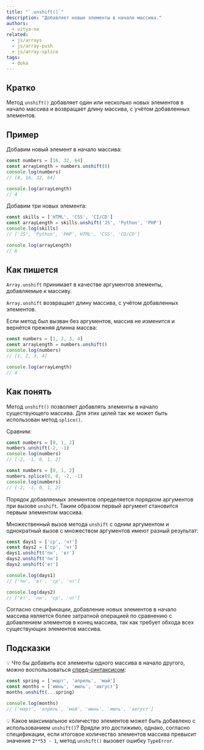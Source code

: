 ```yaml
---
title: "`.unshift()`"
description: "Добавляет новые элементы в начало массива."
authors:
  - vitya-ne
related:
  - js/arrays
  - js/array-push
  - js/array-splice
tags:
  - doka
---
```


## Кратко

Метод `unshift()` добавляет один или несколько новых элементов в начало массива и возвращает длину массива, с учётом добавленных элементов.

## Пример

Добавим новый элемент в начало массива:

```js
const numbers = [16, 32, 64]
const arrayLength = numbers.unshift(8)
console.log(numbers)
// [8, 16, 32, 64]

console.log(arrayLength)
// 4
```

Добавим три новых элемента:

```js
const skills = ['HTML', 'CSS', 'CI/CD']
const arrayLength = skills.unshift('JS', 'Python', 'PHP')
console.log(skills)
// ['JS', 'Python', 'PHP', HTML', 'CSS', 'CD/CD']

console.log(arrayLength)
// 6
```

## Как пишется

`Array.unshift` принимает в качестве аргументов элементы, добавляемые к массиву.

`Array.unshift` возвращает длину массива, с учётом добавленных элементов.

Если метод был вызван без аргументов, массив не изменится и вернётся прежняя длинна массва:

```js
const numbers = [1, 2, 3, 4]
const arrayLength = numbers.unshift()
console.log(numbers)
// [1, 2, 3, 4]

console.log(arrayLength)
// 4
```

## Как понять

Метод `unshift()` позволяет добавлять элементы в начало существующего массива. Для этих целей так же может быть использован метод `splice()`.

Сравним:

```js
const numbers = [0, 1, 2]
numbers.unshift(-2, -1)
console.log(numbers)
// [-2, -1, 0, 1, 2]
```

```js
const numbers = [0, 1, 2]
numbers.splice(0, 0, -2, -1)
console.log(numbers)
// [-2, -1, 0, 1, 2]
```

Порядок добавляемых элементов определяется порядком аргументов при вызове `unshift`. Таким образом первый аргумент становится первым элементом массива.

Множественный вызов метода `unshift` с одним аргументом и однократный вызов с множеством аргументов имеют разный результат:

```js
const days1 = ['ср', 'чт']
const days2 = ['ср', 'чт']
days1.unshift('пн', 'вт')
days2.unshift('пн')
days2.unshift('вт')

console.log(days1)
// ['пн', 'вт', 'ср', 'чт']

console.log(days2)
// ['вт', 'пн', 'ср', 'чт']
```

Согласно спецификации, добавление новых элементов в начало массива является более затратной операцией по сравнению с добавлением элементов в конец массива, так как требует обхода всех существующих элементов массива.

## Подсказки

💡 Что бы добавить все элементы одного массива в начало другого, можно воспользоваться [спред-синтаксисом](/js/spread/):

```js
const spring = ['март', 'апрель', 'май']
const months = ['июнь', 'июль', 'август']
months.unshift(...spring)

console.log(months)
// ['март', 'апрель', 'май', 'июнь', 'июль', 'август']
```

💡 Какое максимальное количество элементов может быть добавлено с использованием `unshift()`? Врядли это достижимо, однако, согласно спецификации, если итоговое количество элементов массива превысит значение `2**53 - 1`, метод `unshift()` вызовет ошибку `TypeError`.
